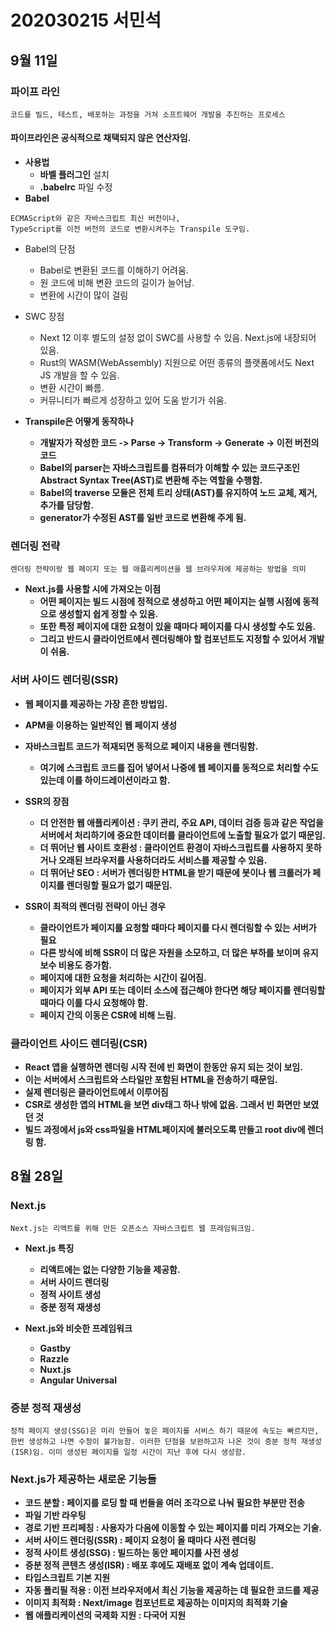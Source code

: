 # 202030215 서민석

## 9월 11일
### 파이프 라인
```
코드를 빌드, 테스트, 배포하는 과정을 거쳐 소프트웨어 개발을 추진하는 프로세스
```
#### 파이프라인은 공식적으로 채택되지 않은 연산자임.
* **사용법**
    * **바벨 플러그인** 설치
    * **.babelrc** 파일 수정
* **Babel**
```
ECMAScript와 같은 자바스크립트 최신 버전이나,
TypeScript를 이전 버전의 코드로 변환시켜주는 Transpile 도구임.
```

* Babel의 단점
    * Babel로 변환된 코드를 이해하기 어려움.
    * 원 코드에 비해 변환 코드의 길이가 늘어남.
    * 변환에 시간이 많이 걸림
* SWC 장점
    * Next 12 이후 별도의 설정 없이 SWC를 사용할 수 있음. Next.js에 내장되어 있음.
    * Rust의 WASM(WebAssembly) 지원으로 어떤 종류의 플랫폼에서도 Next JS 개발을 할 수 있음.
    * 변환 시간이 빠름.
    * 커뮤니티가 빠르게 성장하고 있어 도움 받기가 쉬움.

* **Transpile은 어떻게 동작하나**
    * **개발자가 작성한 코드 -> Parse -> Transform -> Generate -> 이전 버전의 코드**
    * **Babel의 parser는 자바스크립트를 컴퓨터가 이해할 수 있는 코드구조인 Abstract Syntax Tree(AST)로 변환해 주는 역할을 수행함.**
    * **Babel의 traverse 모듈은 전체 트리 상태(AST)를 유지하여 노드 교체, 제거, 추가를 담당함.**
    * **generator가 수정된 AST를 일반 코드로 변환해 주게 됨.**
### 렌더링 전략
```
렌더링 전략이랑 웹 페이지 또는 웹 애플리케이션을 웹 브라우저에 제공하는 방법을 의미
```
* **Next.js를 사용할 시에 가져오는 이점**
    * **어떤 페이지는 빌드 시점에 정적으로 생성하고 어떤 페이지는 실행 시점에 동적으로 생성할지 쉽게 정할 수 있음.**
    * **또한 특정 페이지에 대한 요청이 있을 때마다 페이지를 다시 생성할 수도 있음.**
    * **그리고 반드시 클라이언트에서 렌더링해야 할 컴포넌트도 지정할 수 있어서 개발이 쉬움.**
### 서버 사이드 렌더링(SSR)
* **웹 페이지를 제공하는 가장 흔한 방법임.**
* **APM을 이용하는 일반적인 웹 페이지 생성**
* **자바스크립트 코드가 적재되면 동적으로 페이지 내용을 렌더링함.**
    * **여기에 스크립트 코드를 집어 넣어서 나중에 웹 페이지를 동적으로 처리할 수도 있는데 이를 하이드레이션이라고 함.**

* **SSR의 장점**
    * **더 안전한 웹 애플리케이션 : 쿠키 관리, 주요 API, 데이터 검증 등과 같은 작업을 서버에서 처리하기에 중요한 데이터를 클라이언트에 노출할 필요가 없기 때문임.**
    * **더 뛰어난 웹 사이트 호환성 : 클라이언트 환경이 자바스크립트를 사용하지 못하거나 오래된 브라우저를 사용하더라도 서비스를 제공할 수 있음.**
    * **더 뛰어난 SEO : 서버가 렌더링한 HTML을 받기 때문에 봇이나 웹 크롤러가 페이지를 렌더링할 필요가 없기 때문임.**
* **SSR이 최적의 렌더링 전략이 아닌 경우**
    * **클라이언트가 페이지를 요청할 때마다 페이지를 다시 렌더링할 수 있는 서버가 필요**
    * **다른 방식에 비해 SSR이 더 많은 자원을 소모하고, 더 많은 부하를 보이며 유지 보수 비용도 증가함.**
    * **페이지에 대한 요청을 처리하는 시간이 길어짐.**
    * **페이지가 외부 API 또는 데이터 소스에 접근해야 한다면 해당 페이지를 렌더링할 때마다 이를 다시 요청해야 함.**
    * **페이지 간의 이동은 CSR에 비해 느림.**
### 클라이언트 사이드 렌더링(CSR)
* **React 앱을 실행하면 렌더링 시작 전에 빈 화면이 한동안 유지 되는 것이 보임.**
* **이는 서버에서 스크립트와 스타일만 포함된 HTML을 전송하기 때문임.**
* **실제 렌더링은 클라이언트에서 이루어짐**
* **CSR로 생성한 앱의 HTML을 보면 div태그 하나 밖에 없음. 그래서 빈 화면만 보였던 것**
* **빌드 과정에서 js와 css파일을 HTML페이지에 불러오도록 만들고 root div에 렌더링 함.**
## 8월 28일

### Next.js
```
Next.js는 리액트를 위해 만든 오픈소스 자바스크립트 웹 프레임워크임.
```
* **Next.js 특징**

    * **리액트에는 없는 다양한 기능을 제공함.**
    * **서버 사이드 렌더링**
    * **정적 사이트 생성**
    * **증분 정적 재생성**

* **Next.js와 비슷한 프레임워크**

    * **Gastby**
    * **Razzle**
    * **Nuxt.js**
    * **Angular Universal**
    
### 증분 정적 재생성
```
정적 페이지 생성(SSG)은 미리 만들어 놓은 페이지를 서비스 하기 때문에 속도는 빠르지만,
한번 생성하고 나면 수정이 불가능함. 이러한 단점을 보완하고자 나온 것이 증분 정적 재생성
(ISR)임. 이미 생성된 페이지를 일정 시간이 지난 후에 다시 생성함.
```
### Next.js가 제공하는 새로운 기능들
* **코드 분할 : 페이지를 로딩 할 때 번들을 여러 조각으로 나눠 필요한 부분만 전송**
* **파일 기반 라우팅**
* **경로 기반 프리페칭 : 사용자가 다음에 이동할 수 있는 페이지를 미리 가져오는 기술.**
* **서버 사이드 렌더링(SSR) : 페이지 요청이 올 때마다 사전 렌더링**
* **정적 사이트 생성(SSG) : 빌드하는 동안 페이지를 사전 생성**
* **증분 정적 콘텐츠 생성(ISR) : 배포 후에도 재배포 없이 계속 업데이트.**
* **타입스크립트 기본 지원**
* **자동 폴리필 적용 : 이전 브라우저에서 최신 기능을 제공하는 데 필요한 코드를 제공**
* **이미지 최적화 : Next/image 컴포넌트로 제공하는 이미지의 최적화 기술**
* **웹 애플리케이션의 국제화 지원 : 다국어 지원**